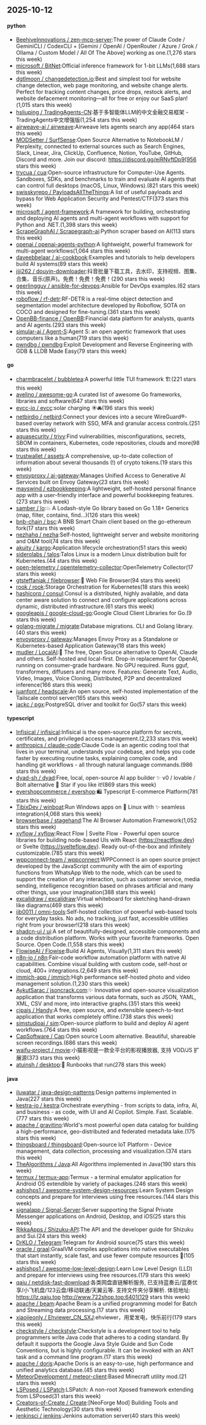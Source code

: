 ## 2025-10-12

#### python
* [BeehiveInnovations / zen-mcp-server](https://github.com/BeehiveInnovations/zen-mcp-server):The power of Claude Code / GeminiCLI / CodexCLI + [Gemini / OpenAI / OpenRouter / Azure / Grok / Ollama / Custom Model / All Of The Above] working as one.(1,276 stars this week)
* [microsoft / BitNet](https://github.com/microsoft/BitNet):Official inference framework for 1-bit LLMs(1,688 stars this week)
* [dgtlmoon / changedetection.io](https://github.com/dgtlmoon/changedetection.io):Best and simplest tool for website change detection, web page monitoring, and website change alerts. Perfect for tracking content changes, price drops, restock alerts, and website defacement monitoring—all for free or enjoy our SaaS plan!(1,015 stars this week)
* [hsliuping / TradingAgents-CN](https://github.com/hsliuping/TradingAgents-CN):基于多智能体LLM的中文金融交易框架 - TradingAgents中文增强版(1,254 stars this week)
* [airweave-ai / airweave](https://github.com/airweave-ai/airweave):Airweave lets agents search any app(464 stars this week)
* [MODSetter / SurfSense](https://github.com/MODSetter/SurfSense):Open Source Alternative to NotebookLM / Perplexity, connected to external sources such as Search Engines, Slack, Linear, Jira, ClickUp, Confluence, Notion, YouTube, GitHub, Discord and more. Join our discord: https://discord.gg/ejRNvftDp9(956 stars this week)
* [trycua / cua](https://github.com/trycua/cua):Open-source infrastructure for Computer-Use Agents. Sandboxes, SDKs, and benchmarks to train and evaluate AI agents that can control full desktops (macOS, Linux, Windows).(821 stars this week)
* [swisskyrepo / PayloadsAllTheThings](https://github.com/swisskyrepo/PayloadsAllTheThings):A list of useful payloads and bypass for Web Application Security and Pentest/CTF(373 stars this week)
* [microsoft / agent-framework](https://github.com/microsoft/agent-framework):A framework for building, orchestrating and deploying AI agents and multi-agent workflows with support for Python and .NET.(1,398 stars this week)
* [ScrapeGraphAI / Scrapegraph-ai](https://github.com/ScrapeGraphAI/Scrapegraph-ai):Python scraper based on AI(113 stars this week)
* [openai / openai-agents-python](https://github.com/openai/openai-agents-python):A lightweight, powerful framework for multi-agent workflows(1,064 stars this week)
* [daveebbelaar / ai-cookbook](https://github.com/daveebbelaar/ai-cookbook):Examples and tutorials to help developers build AI systems(89 stars this week)
* [jiji262 / douyin-downloader](https://github.com/jiji262/douyin-downloader):抖音批量下载工具，去水印，支持视频、图集、合集、音乐(原声)。免费！免费！免费！(290 stars this week)
* [geerlingguy / ansible-for-devops](https://github.com/geerlingguy/ansible-for-devops):Ansible for DevOps examples.(62 stars this week)
* [roboflow / rf-detr](https://github.com/roboflow/rf-detr):RF-DETR is a real-time object detection and segmentation model architecture developed by Roboflow, SOTA on COCO and designed for fine-tuning.(361 stars this week)
* [OpenBB-finance / OpenBB](https://github.com/OpenBB-finance/OpenBB):Financial data platform for analysts, quants and AI agents.(293 stars this week)
* [simular-ai / Agent-S](https://github.com/simular-ai/Agent-S):Agent S: an open agentic framework that uses computers like a human(719 stars this week)
* [pwndbg / pwndbg](https://github.com/pwndbg/pwndbg):Exploit Development and Reverse Engineering with GDB & LLDB Made Easy(79 stars this week)

#### go
* [charmbracelet / bubbletea](https://github.com/charmbracelet/bubbletea):A powerful little TUI framework 🏗(221 stars this week)
* [avelino / awesome-go](https://github.com/avelino/awesome-go):A curated list of awesome Go frameworks, libraries and software(647 stars this week)
* [evcc-io / evcc](https://github.com/evcc-io/evcc):solar charging ☀️🚘(196 stars this week)
* [netbirdio / netbird](https://github.com/netbirdio/netbird):Connect your devices into a secure WireGuard®-based overlay network with SSO, MFA and granular access controls.(251 stars this week)
* [aquasecurity / trivy](https://github.com/aquasecurity/trivy):Find vulnerabilities, misconfigurations, secrets, SBOM in containers, Kubernetes, code repositories, clouds and more(98 stars this week)
* [trustwallet / assets](https://github.com/trustwallet/assets):A comprehensive, up-to-date collection of information about several thousands (!) of crypto tokens.(19 stars this week)
* [envoyproxy / ai-gateway](https://github.com/envoyproxy/ai-gateway):Manages Unified Access to Generative AI Services built on Envoy Gateway(23 stars this week)
* [mayswind / ezbookkeeping](https://github.com/mayswind/ezbookkeeping):A lightweight, self-hosted personal finance app with a user-friendly interface and powerful bookkeeping features.(273 stars this week)
* [samber / lo](https://github.com/samber/lo):💥 A Lodash-style Go library based on Go 1.18+ Generics (map, filter, contains, find...)(126 stars this week)
* [bnb-chain / bsc](https://github.com/bnb-chain/bsc):A BNB Smart Chain client based on the go-ethereum fork(17 stars this week)
* [nezhahq / nezha](https://github.com/nezhahq/nezha):Self-hosted, lightweight server and website monitoring and O&M tool(74 stars this week)
* [akuity / kargo](https://github.com/akuity/kargo):Application lifecycle orchestration(51 stars this week)
* [siderolabs / talos](https://github.com/siderolabs/talos):Talos Linux is a modern Linux distribution built for Kubernetes.(44 stars this week)
* [open-telemetry / opentelemetry-collector](https://github.com/open-telemetry/opentelemetry-collector):OpenTelemetry Collector(17 stars this week)
* [gtsteffaniak / filebrowser](https://github.com/gtsteffaniak/filebrowser):📂 Web File Browser(94 stars this week)
* [rook / rook](https://github.com/rook/rook):Storage Orchestration for Kubernetes(18 stars this week)
* [hashicorp / consul](https://github.com/hashicorp/consul):Consul is a distributed, highly available, and data center aware solution to connect and configure applications across dynamic, distributed infrastructure.(61 stars this week)
* [googleapis / google-cloud-go](https://github.com/googleapis/google-cloud-go):Google Cloud Client Libraries for Go.(9 stars this week)
* [golang-migrate / migrate](https://github.com/golang-migrate/migrate):Database migrations. CLI and Golang library.(40 stars this week)
* [envoyproxy / gateway](https://github.com/envoyproxy/gateway):Manages Envoy Proxy as a Standalone or Kubernetes-based Application Gateway(18 stars this week)
* [mudler / LocalAI](https://github.com/mudler/LocalAI):🤖 The free, Open Source alternative to OpenAI, Claude and others. Self-hosted and local-first. Drop-in replacement for OpenAI, running on consumer-grade hardware. No GPU required. Runs gguf, transformers, diffusers and many more. Features: Generate Text, Audio, Video, Images, Voice Cloning, Distributed, P2P and decentralized inference(166 stars this week)
* [juanfont / headscale](https://github.com/juanfont/headscale):An open source, self-hosted implementation of the Tailscale control server(165 stars this week)
* [jackc / pgx](https://github.com/jackc/pgx):PostgreSQL driver and toolkit for Go(57 stars this week)

#### typescript
* [Infisical / infisical](https://github.com/Infisical/infisical):Infisical is the open-source platform for secrets, certificates, and privileged access management.(2,233 stars this week)
* [anthropics / claude-code](https://github.com/anthropics/claude-code):Claude Code is an agentic coding tool that lives in your terminal, understands your codebase, and helps you code faster by executing routine tasks, explaining complex code, and handling git workflows - all through natural language commands.(986 stars this week)
* [dyad-sh / dyad](https://github.com/dyad-sh/dyad):Free, local, open-source AI app builder ✨ v0 / lovable / Bolt alternative 🌟 Star if you like it!(869 stars this week)
* [evershopcommerce / evershop](https://github.com/evershopcommerce/evershop):🛍️ Typescript E-commerce Platform(781 stars this week)
* [TibixDev / winboat](https://github.com/TibixDev/winboat):Run Windows apps on 🐧 Linux with ✨ seamless integration(4,068 stars this week)
* [browserbase / stagehand](https://github.com/browserbase/stagehand):The AI Browser Automation Framework(1,052 stars this week)
* [xyflow / xyflow](https://github.com/xyflow/xyflow):React Flow | Svelte Flow - Powerful open source libraries for building node-based UIs with React (https://reactflow.dev) or Svelte (https://svelteflow.dev). Ready out-of-the-box and infinitely customizable.(785 stars this week)
* [wppconnect-team / wppconnect](https://github.com/wppconnect-team/wppconnect):WPPConnect is an open source project developed by the JavaScript community with the aim of exporting functions from WhatsApp Web to the node, which can be used to support the creation of any interaction, such as customer service, media sending, intelligence recognition based on phrases artificial and many other things, use your imagination(388 stars this week)
* [excalidraw / excalidraw](https://github.com/excalidraw/excalidraw):Virtual whiteboard for sketching hand-drawn like diagrams(469 stars this week)
* [iib0011 / omni-tools](https://github.com/iib0011/omni-tools):Self-hosted collection of powerful web-based tools for everyday tasks. No ads, no tracking, just fast, accessible utilities right from your browser!(218 stars this week)
* [shadcn-ui / ui](https://github.com/shadcn-ui/ui):A set of beautifully-designed, accessible components and a code distribution platform. Works with your favorite frameworks. Open Source. Open Code.(1,558 stars this week)
* [FlowiseAI / Flowise](https://github.com/FlowiseAI/Flowise):Build AI Agents, Visually(1,311 stars this week)
* [n8n-io / n8n](https://github.com/n8n-io/n8n):Fair-code workflow automation platform with native AI capabilities. Combine visual building with custom code, self-host or cloud, 400+ integrations.(2,649 stars this week)
* [immich-app / immich](https://github.com/immich-app/immich):High performance self-hosted photo and video management solution.(1,230 stars this week)
* [AykutSarac / jsoncrack.com](https://github.com/AykutSarac/jsoncrack.com):✨ Innovative and open-source visualization application that transforms various data formats, such as JSON, YAML, XML, CSV and more, into interactive graphs.(351 stars this week)
* [cjpais / Handy](https://github.com/cjpais/Handy):A free, open source, and extensible speech-to-text application that works completely offline.(738 stars this week)
* [simstudioai / sim](https://github.com/simstudioai/sim):Open-source platform to build and deploy AI agent workflows.(764 stars this week)
* [CapSoftware / Cap](https://github.com/CapSoftware/Cap):Open source Loom alternative. Beautiful, shareable screen recordings.(686 stars this week)
* [waifu-project / movie](https://github.com/waifu-project/movie):小猫影视是一款全平台的影视播放器, 支持 VOD/JS 扩展源(373 stars this week)
* [atuinsh / desktop](https://github.com/atuinsh/desktop):📖 Runbooks that run(278 stars this week)

#### java
* [iluwatar / java-design-patterns](https://github.com/iluwatar/java-design-patterns):Design patterns implemented in Java(227 stars this week)
* [kestra-io / kestra](https://github.com/kestra-io/kestra):Orchestrate everything - from scripts to data, infra, AI, and business - as code, with UI and AI Copilot. Simple. Fast. Scalable.(777 stars this week)
* [apache / gravitino](https://github.com/apache/gravitino):World's most powerful open data catalog for building a high-performance, geo-distributed and federated metadata lake.(175 stars this week)
* [thingsboard / thingsboard](https://github.com/thingsboard/thingsboard):Open-source IoT Platform - Device management, data collection, processing and visualization.(374 stars this week)
* [TheAlgorithms / Java](https://github.com/TheAlgorithms/Java):All Algorithms implemented in Java(190 stars this week)
* [termux / termux-app](https://github.com/termux/termux-app):Termux - a terminal emulator application for Android OS extendible by variety of packages.(246 stars this week)
* [ashishps1 / awesome-system-design-resources](https://github.com/ashishps1/awesome-system-design-resources):Learn System Design concepts and prepare for interviews using free resources.(144 stars this week)
* [signalapp / Signal-Server](https://github.com/signalapp/Signal-Server):Server supporting the Signal Private Messenger applications on Android, Desktop, and iOS(25 stars this week)
* [RikkaApps / Shizuku-API](https://github.com/RikkaApps/Shizuku-API):The API and the developer guide for Shizuku and Sui.(24 stars this week)
* [DrKLO / Telegram](https://github.com/DrKLO/Telegram):Telegram for Android source(75 stars this week)
* [oracle / graal](https://github.com/oracle/graal):GraalVM compiles applications into native executables that start instantly, scale fast, and use fewer compute resources 🚀(105 stars this week)
* [ashishps1 / awesome-low-level-design](https://github.com/ashishps1/awesome-low-level-design):Learn Low Level Design (LLD) and prepare for interviews using free resources.(179 stars this week)
* [qaiu / netdisk-fast-download](https://github.com/qaiu/netdisk-fast-download):各类网盘直链解析服务, 已支持蓝奏云/蓝奏优享/小飞机盘/123云盘/移动联通/天翼云等. 支持文件夹分享解析. 体验地址: https://lz.qaiu.top http://www.722shop.top:6401(129 stars this week)
* [apache / beam](https://github.com/apache/beam):Apache Beam is a unified programming model for Batch and Streaming data processing.(17 stars this week)
* [xiaojieonly / Ehviewer_CN_SXJ](https://github.com/xiaojieonly/Ehviewer_CN_SXJ):ehviewer，用爱发电，快乐前行(179 stars this week)
* [checkstyle / checkstyle](https://github.com/checkstyle/checkstyle):Checkstyle is a development tool to help programmers write Java code that adheres to a coding standard. By default it supports the Google Java Style Guide and Sun Code Conventions, but is highly configurable. It can be invoked with an ANT task and a command line program.(17 stars this week)
* [apache / doris](https://github.com/apache/doris):Apache Doris is an easy-to-use, high performance and unified analytics database.(45 stars this week)
* [MeteorDevelopment / meteor-client](https://github.com/MeteorDevelopment/meteor-client):Based Minecraft utility mod.(21 stars this week)
* [LSPosed / LSPatch](https://github.com/LSPosed/LSPatch):LSPatch: A non-root Xposed framework extending from LSPosed(31 stars this week)
* [Creators-of-Create / Create](https://github.com/Creators-of-Create/Create):[NeoForge Mod] Building Tools and Aesthetic Technology(30 stars this week)
* [jenkinsci / jenkins](https://github.com/jenkinsci/jenkins):Jenkins automation server(40 stars this week)
